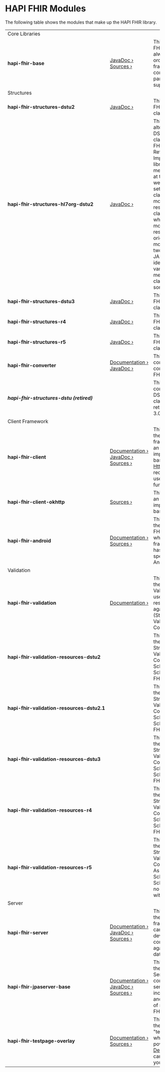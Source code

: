 # HAPI FHIR Modules

The following table shows the modules that make up the HAPI FHIR library.

<table class="modules-table">
    <tbody>
    <tr>
        <td colspan="3" class="modules-section-row">
            Core Libraries
        </td>
    </tr>
    <tr>
        <td style="font-weight: bold; white-space: nowrap;">hapi-fhir-base</td>
        <td>
            <a href="/hapi-fhir/apidocs/hapi-fhir-base/">JavaDoc&nbsp;&rsaquo;</a>
            <a href="https://github.com/hapifhir/hapi-fhir/tree/master/hapi-fhir-base">Sources&nbsp;&rsaquo;</a>
        </td>
        <td>
            This is the core HAPI FHIR library and is always required in order to use
            the framework. It contains the context, parsers, and other support classes.
        </td>
    </tr>
    <tr>
        <td class="modules-section-row" colspan="3">
            Structures
        </td>
    </tr>
    <tr>
        <td style="font-weight: bold; white-space: nowrap;">hapi-fhir-structures-dstu2</td>
        <td>
            <a href="/hapi-fhir/apidocs/hapi-fhir-structures-dstu2/">JavaDoc&nbsp;&rsaquo;</a>
        </td>
        <td>
            This module contains FHIR DSTU2 model classes.
        </td>
    </tr>
    <tr>
        <td style="font-weight: bold; white-space: nowrap;">hapi-fhir-structures-hl7org-dstu2</td>
        <td>
            <a href="/hapi-fhir/apidocs/hapi-fhir-structures-hl7org-dstu2/">JavaDoc&nbsp;&rsaquo;</a>
        </td>
        <td>
            This module contains alternate FHIR DSTU2 model classes. The HAPI FHIR and FHIR "Java Reference
            Implementation"
            libraries were merged in 2015, and at the time there were two parallel sets of DSTU2 model
            classes. This set more closely resembles the model classes for DSTU3+ where the other set
            more closely resembles the original DSTU1 model classes. The two DSTU2 model JARs are functionally
            identital, but the various utility methods on the classes are somewhat different.
        </td>
    </tr>
    <tr>
        <td style="font-weight: bold; white-space: nowrap;">hapi-fhir-structures-dstu3</td>
        <td>
            <a href="/hapi-fhir/apidocs/hapi-fhir-structures-dstu3/">JavaDoc&nbsp;&rsaquo;</a>
        </td>
        <td>
            This module contains FHIR DSTU3 model classes.
        </td>
    </tr>
    <tr>
        <td style="font-weight: bold; white-space: nowrap;">hapi-fhir-structures-r4</td>
        <td>
            <a href="/hapi-fhir/apidocs/hapi-fhir-structures-r4/">JavaDoc&nbsp;&rsaquo;</a>
        </td>
        <td>
            This module contains FHIR R4 model classes.
        </td>
    </tr>
    <tr>
        <td style="font-weight: bold; white-space: nowrap;">hapi-fhir-structures-r5</td>
        <td>
            <a href="/hapi-fhir/apidocs/hapi-fhir-structures-r5/">JavaDoc&nbsp;&rsaquo;</a>
        </td>
        <td>
            This module contains FHIR R5 model classes.
        </td>
    </tr>
    <tr>
        <td style="font-weight: bold; white-space: nowrap;">hapi-fhir-converter</td>
        <td>
            <a href="/hapi-fhir/docs/model/converter.html">Documentation&nbsp;&rsaquo;</a><br/>
            <a href="/hapi-fhir/apidocs/hapi-fhir-converter/">JavaDoc&nbsp;&rsaquo;</a>
        </td>
        <td>
            This module contains converters for converting between FHIR versions.
        </td>
    </tr>
    <tr>
        <td style="font-weight: bold; white-space: nowrap;"><i>hapi-fhir-structures-dstu (retired)</i></td>
        <td>
        </td>
        <td>
            This module contained FHIR DSTU1 model classes. It was retired in HAPI FHIR 3.0.0.
        </td>
    </tr>
    <tr>
        <td class="modules-section-row" colspan="3">Client
            Framework
        </td>
    </tr>
    <tr>
        <td style="font-weight: bold; white-space: nowrap;">hapi-fhir-client</td>
        <td>
            <a href="/hapi-fhir/docs/client/">Documentation&nbsp;&rsaquo;</a><br/>
            <a href="/hapi-fhir/apidocs/hapi-fhir-client/">JavaDoc&nbsp;&rsaquo;</a>
            <a href="https://github.com/hapifhir/hapi-fhir/tree/master/hapi-fhir-client">Sources&nbsp;&rsaquo;</a>
        </td>
        <td>
            This module contains the core FHIR client framework, including an
            HTTP implementation based on
            <a href="https://hc.apache.org/">Apache HttpClient</a>. It is required in order
            to use client functionality in HAPI.
        </td>
    </tr>
    <tr>
        <td style="font-weight: bold; white-space: nowrap;">hapi-fhir-client-okhttp</td>
        <td>
            <a href="https://github.com/jamesagnew/hapi-fhir/tree/master/hapi-fhir-client-okhttp">Sources&nbsp;&rsaquo;</a>
        </td>
        <td>
            This module contains an alternate HTTP implementation based on
            <a href="http://square.github.io/okhttp/">OKHTTP</a>.
        </td>
    </tr>
    <tr>
        <td style="font-weight: bold; white-space: nowrap;">hapi-fhir-android</td>
        <td>
            <a href="/hapi-fhir/docs/android/">Documentation&nbsp;&rsaquo;</a>
            <a href="https://github.com/jamesagnew/hapi-fhir/tree/master/hapi-fhir-android/">Sources&nbsp;&rsaquo;</a>
        </td>
        <td>
            This module contains the Android HAPI FHIR framework, which is a FHIR
            client framework which has been tailored specifically to run on Android.
        </td>
    </tr>
    <tr>
        <td class="modules-section-row" colspan="3">
            Validation
        </td>
    </tr>
    <tr>
        <td style="font-weight: bold; white-space: nowrap;">hapi-fhir-validation</td>
        <td>
            <a href="/hapi-fhir/docs/validation/">Documentation&nbsp;&rsaquo;</a>
        </td>
        <td>
            This module contains the FHIR Profile Validator, which is used to
            validate resource instances against FHIR Profiles (StructureDefinitions,
            ValueSets, CodeSystems, etc.).
        </td>
    </tr>
    <tr>
        <td style="font-weight: bold; white-space: nowrap;">hapi-fhir-validation-resources-dstu2</td>
        <td>
        </td>
        <td>
            This module contains the StructureDefinitions, ValueSets, CodeSystems, Schemas,
            and Schematrons for FHIR DSTU2
        </td>
    </tr>
    <tr>
        <td style="font-weight: bold; white-space: nowrap;">hapi-fhir-validation-resources-dstu2.1</td>
        <td>
        </td>
        <td>
            This module contains the StructureDefinitions, ValueSets, CodeSystems, Schemas,
            and Schematrons for FHIR DSTU2.1
        </td>
    </tr>
    <tr>
        <td style="font-weight: bold; white-space: nowrap;">hapi-fhir-validation-resources-dstu3</td>
        <td>
        </td>
        <td>
            This module contains the StructureDefinitions, ValueSets, CodeSystems, Schemas,
            and Schematrons for FHIR DSTU3
        </td>
    </tr>
    <tr>
        <td style="font-weight: bold; white-space: nowrap;">hapi-fhir-validation-resources-r4</td>
        <td>
        </td>
        <td>
            This module contains the StructureDefinitions, ValueSets, CodeSystems, Schemas,
            and Schematrons for FHIR R4
        </td>
    </tr>
    <tr>
        <td style="font-weight: bold; white-space: nowrap;">hapi-fhir-validation-resources-r5</td>
        <td>
        </td>
        <td>
            This module contains the StructureDefinitions, ValueSets, CodeSystems for R5. As of FHIR
            R5, Schema and Schematron files are no longer distributed with HAPI FHIR.
        </td>
    </tr>
    <tr>
        <td class="modules-section-row" colspan="3">Server</td>
    </tr>
    <tr>
        <td style="font-weight: bold; white-space: nowrap;">hapi-fhir-server</td>
        <td>
            <a href="/hapi-fhir/docs/server_plain/">Documentation&nbsp;&rsaquo;</a><br/>
            <a href="/hapi-fhir/apidocs/hapi-fhir-server/">JavaDoc&nbsp;&rsaquo;</a>
            <a href="https://github.com/jamesagnew/hapi-fhir/tree/master/hapi-fhir-server/">Sources&nbsp;&rsaquo;</a>
        </td>
        <td>
            This module contains the HAPI FHIR Server framework, which can be used to
            develop FHIR compliant servers against your own data storage layer.
        </td>
    </tr>
    <tr>
        <td style="font-weight: bold; white-space: nowrap;">hapi-fhir-jpaserver-base</td>
        <td>
            <a href="/hapi-fhir/docs/server_jpa/">Documentation&nbsp;&rsaquo;</a><br/>
            <a href="/hapi-fhir/apidocs/hapi-fhir-jpaserver-base/">JavaDoc&nbsp;&rsaquo;</a>
            <a href="https://github.com/jamesagnew/hapi-fhir/tree/master/hapi-fhir-jpaserver-base/">Sources&nbsp;&rsaquo;</a>
        </td>
        <td>
            This module contains the HAPI FHIR "JPA Server", which is a complete
            FHIR server solution including a database and implementations of many
            advanced FHIR server features.
        </td>
    </tr>
    <tr>
        <td style="font-weight: bold; white-space: nowrap;">hapi-fhir-testpage-overlay</td>
        <td>
            <a href="/hapi-fhir/docs/server_plain/web_testpage_overlay.html">Documentation&nbsp;&rsaquo;</a><br/>
            <a href="https://github.com/jamesagnew/hapi-fhir/tree/master/hapi-fhir-testpage-overlay/">Sources&nbsp;&rsaquo;</a>
        </td>
        <td>
            This module contains the web based "testpage overlay", which is the
            UI that powers our
            <a href="http://fhirtest.uhn.ca">Public Demo Server</a>
            and can also be added to your applications.
        </td>
    </tr>
    </tbody>
</table>
			
